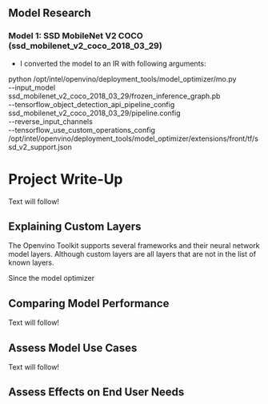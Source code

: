 ## Model Research

### Model 1: SSD MobileNet V2 COCO (ssd_mobilenet_v2_coco_2018_03_29)

- I converted the model to an IR with following arguments:

python /opt/intel/openvino/deployment_tools/model_optimizer/mo.py \
--input_model ssd_mobilenet_v2_coco_2018_03_29/frozen_inference_graph.pb \
--tensorflow_object_detection_api_pipeline_config ssd_mobilenet_v2_coco_2018_03_29/pipeline.config \
--reverse_input_channels \
--tensorflow_use_custom_operations_config /opt/intel/openvino/deployment_tools/model_optimizer/extensions/front/tf/ssd_v2_support.json

# Project Write-Up

Text will follow!

## Explaining Custom Layers

The Openvino Toolkit supports several frameworks and their neural network model layers. Although custom layers are all layers that are not in the list of known layers.

Since the model optimizer 


## Comparing Model Performance

Text will follow!


## Assess Model Use Cases

Text will follow!

## Assess Effects on End User Needs

